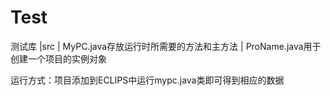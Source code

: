 # Test
测试库
|src
  | MyPC.java存放运行时所需要的方法和主方法
  | ProName.java用于创建一个项目的实例对象

运行方式：项目添加到ECLIPS中运行mypc.java类即可得到相应的数据

